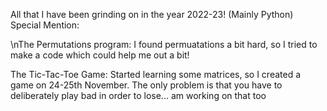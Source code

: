 All that I have been grinding on in the year 2022-23! (Mainly Python)
Special Mention:

\nThe Permutations program: I found permuatations a bit hard, so I tried to make a code which could help me out a bit!


The Tic-Tac-Toe Game: Started learning some matrices, so I created a game on 24-25th November. The only problem is that you have to deliberately play bad in order to lose... am working on that too
